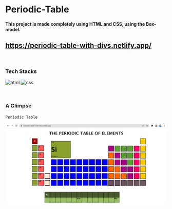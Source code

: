 # **Periodic-Table**
#### This project is made completely using HTML and CSS, using the Box-model.


## **https://periodic-table-with-divs.netlify.app/**

<br/>

### **Tech Stacks**

<p>
    <img src="https://img.shields.io/badge/HTML-E34F26?style=for-the-badge&logo=html5&logoColor=white" alt="html" />
    <img src="https://img.shields.io/badge/CSS-1572B6?style=for-the-badge&logo=css3&logoColor=white" alt="css" />
</p>

<br/>

### **A Glimpse**

`Periodic Table`

![pt](https://github.com/pragati-tripathi05/Periodic-Table/blob/master/pt.png)
